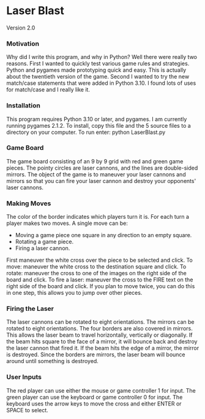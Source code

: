 # Laser Blast
Version 2.0

### Motivation
Why did I write this program, and why in Python? 
Well there were really two reasons. 
First I wanted to quickly test various game rules and strategies. 
Python and pygames made prototyping quick and easy. 
This is actually about the twentieth version of the game. 
Second I wanted to try the new match/case statements that were added in Python 3.10.
I found lots of uses for match/case and I really like it.

### Installation
This program requires Python 3.10 or later, and pygames.
I am currently running pygames 2.1.2.
To install, copy this file and the 5 source files to a directory on your computer.
To run enter: python LaserBlast.py

### Game Board
The game board consisting of an 9 by 9 grid with red and green game pieces.
The pointy circles are laser cannons, and the lines are double-sided mirrors.
The object of the game is to maneuver your laser cannons and mirrors so that you can fire your 
laser cannon and destroy your opponents' laser cannons.

### Making Moves
The color of the border indicates which players turn it is.
For each turn a player makes two moves. 
A single move can be:

- Moving a game piece one square in any direction to an empty square.
- Rotating a game piece.
- Firing a laser cannon.

First maneuver the white cross over the piece to be selected and click.
To move: maneuver the white cross to the destination square and click. 
To rotate: maneuver the cross to one of the images on the right side of the board and click.
To fire a laser: maneuver the cross to the FIRE text on the right side of the board and click. 
If you plan to move twice, you can do this in one step, this allows you to jump over other pieces.

### Firing the Laser
The laser cannons can be rotated to eight orientations. 
The mirrors can be rotated to eight orientations.
The four borders are also covered in mirrors.
This allows the laser beam to travel horizontally, vertically or diagonally.
If the beam hits square to the face of a mirror, it will bounce back and destroy the 
laser cannon that fired it.
If the beam hits the edge of a mirror, the mirror is destroyed.
Since the borders are mirrors, the laser beam will bounce around until something is destroyed.

### User Inputs
The red player can use either the mouse or game controller 1 for input. 
The green player can use the keyboard or game controller 0 for input.
The keyboard uses the arrow keys to move the cross and either ENTER or SPACE to select.
